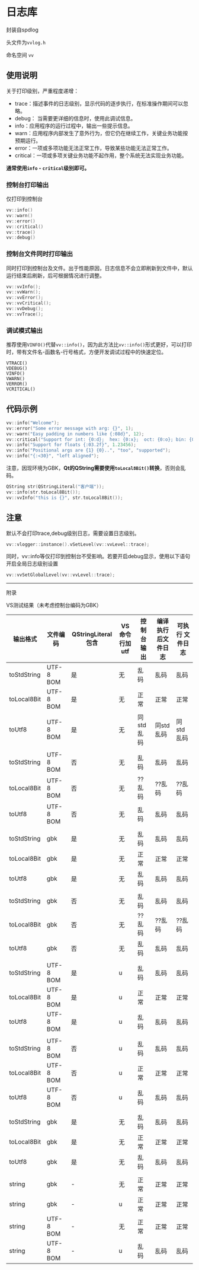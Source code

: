 # 日志库

封装自spdlog

头文件为`vvlog.h`

命名空间 `vv`

## 使用说明

关于打印级别，严重程度递增：

- trace：描述事件的日志级别，显示代码的逐步执行，在标准操作期间可以忽略。
- debug： 当需要更详细的信息时，使用此调试信息。
- info：应用程序的运行过程中，输出一些提示信息。
- warn：应用程序内部发生了意外行为，但它仍在继续工作，关键业务功能按预期运行。
- error：一项或多项功能无法正常工作，导致某些功能无法正常工作。
- critical：一项或多项关键业务功能不起作用，整个系统无法实现业务功能。

**通常使用`info` - `critical`级别即可。**

### 控制台打印输出

仅打印到控制台

```cpp
vv::info()
vv::warn()
vv::error()
vv::critical()
vv::trace()
vv::debug()
```

### 控制台文件同时打印输出

同时打印到控制台及文件。出于性能原因，日志信息不会立即刷新到文件中，默认运行结束后刷新，后可根据情况进行调整。

```cpp
vv::vvInfo();
vv::vvWarn();
vv::vvError();
vv::vvCritical();
vv::vvDebug();
vv::vvTrace();
```

### 调试模式输出

推荐使用`VINFO()`代替`vv::info()`，因为此方法比`vv::info()`形式更好，可以打印时，带有文件名-函数名-行号格式，方便开发调试过程中的快速定位。

```
VTRACE()
VDEBUG()
VINFO()
VWARN()
VERROR()
VCRITICAL()
```

## 代码示例

```cpp
vv::info("Welcome");
vv::error("Some error message with arg: {}", 1);
vv::warn("Easy padding in numbers like {:08d}", 12);
vv::critical("Support for int: {0:d};  hex: {0:x};  oct: {0:o}; bin: {0:b}", 42);
vv::info("Support for floats {:03.2f}", 1.23456);
vv::info("Positional args are {1} {0}..", "too", "supported");
vv::info("{:<30}", "left aligned");
```

注意，因现环境为GBK，**Qt的QString需要使用`toLocal8Bit()`转换**，否则会乱码。

```cpp
QString str(QStringLiteral("客户端"));
vv::info(str.toLocal8Bit());
vv::vvInfo("this is {}", str.toLocal8Bit());
```

## 注意

默认不会打印trace,debug级别日志，需要设置日志级别。

```cpp
vv::vlogger::instance().vSetLevel(vv::vvLevel::trace);
```

同时，vv::info等仅打印到控制台不受影响。若要开启debug显示，使用以下语句开启全局日志级别设置

```cpp
vv::vvSetGlobalLevel(vv::vvLevel::trace);
```





----

附录

VS测试结果（未考虑控制台编码为GBK）

| 输出格式    | 文件编码  | QStringLiteral包含 | VS命令行加utf | 控制台输出 | 编译执行后文件日志 | 可执行 文件日志 |
| ----------- | --------- | ------------------ | ------------- | ---------- | ------------------ | --------------- |
| toStdString | UTF-8 BOM | 是                 | 无            | 乱码       | 乱码               | 乱码            |
| toLocal8Bit | UTF-8 BOM | 是                 | 无            | 正常       | 正常               | 正常            |
| toUtf8      | UTF-8 BOM | 是                 | 无            | 同std乱码  | 同std乱码          | 同std乱码       |
|             |           |                    |               |            |                    |                 |
| toStdString | UTF-8 BOM | 否                 | 无            | 乱码       | 乱码               | 乱码            |
| toLocal8Bit | UTF-8 BOM | 否                 | 无            | ??乱码     | ??乱码             | ??乱码          |
| toUtf8      | UTF-8 BOM | 否                 | 无            | 乱码       | 乱码               | 乱码            |
|             |           |                    |               |            |                    |                 |
| toStdString | gbk       | 是                 | 无            | 乱码       | 乱码               | 乱码            |
| toLocal8Bit | gbk       | 是                 | 无            | 正常       | 正常               | 正常            |
| toUtf8      | gbk       | 是                 | 无            | 乱码       | 乱码               | 乱码            |
|             |           |                    |               |            |                    |                 |
| toStdString | gbk       | 否                 | 无            | 乱码       | 乱码               | 乱码            |
| toLocal8Bit | gbk       | 否                 | 无            | ??乱码     | ??乱码             | ??乱码          |
| toUtf8      | gbk       | 否                 | 无            | 乱码       | 乱码               | 乱码            |
|             |           |                    |               |            |                    |                 |
| toStdString | UTF-8 BOM | 是                 | u             | 乱码       | 乱码               | 乱码            |
| toLocal8Bit | UTF-8 BOM | 是                 | u             | 正常       | 正常               | 正常            |
| toUtf8      | UTF-8 BOM | 是                 | u             | 乱码       | 乱码               | 乱码            |
|             |           |                    |               |            |                    |                 |
| toStdString | UTF-8 BOM | 否                 | u             | 乱码       | 乱码               | 乱码            |
| toLocal8Bit | UTF-8 BOM | 否                 | u             | 正常       | 正常               | 正常            |
| toUtf8      | UTF-8 BOM | 否                 | u             | 乱码       | 乱码               | 乱码            |
|             |           |                    |               |            |                    |                 |
| toStdString | gbk       | 是                 | 无            | 乱码       | 乱码               | 乱码            |
| toLocal8Bit | gbk       | 是                 | 无            | 正常       | 正常               | 正常            |
| toUtf8      | gbk       | 是                 | 无            | 乱码       | 乱码               | 乱码            |
|             |           |                    |               |            |                    |                 |
| string      | gbk       | -                  | 无            | 正常       | 正常               | 正常            |
| string      | gbk       | -                  | u             | 正常       | 正常               | 正常            |
| string      | UTF-8 BOM | -                  | 无            | 正常       | 正常               | 正常            |
| string      | UTF-8 BOM | -                  | u             | 乱码       | 乱码               | 乱码            |

